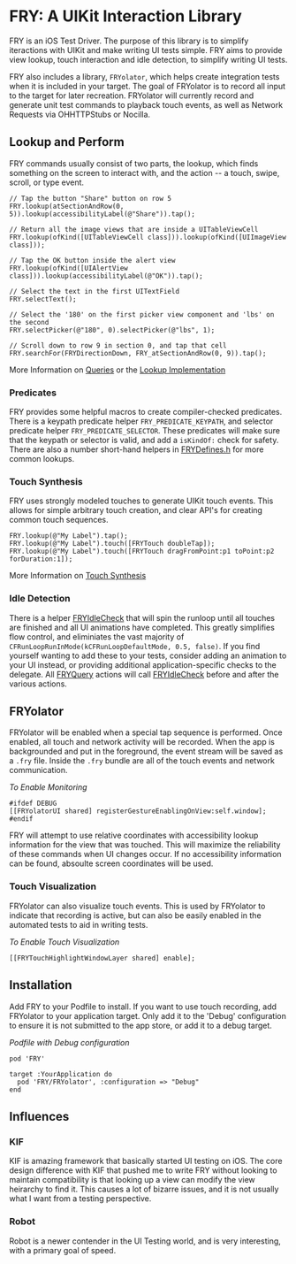 # FRY: A UIKit Interaction Library
FRY is an iOS Test Driver. The purpose of this library is to simplify iteractions with UIKit and make writing UI tests simple. FRY aims to provide view lookup, touch interaction and idle detection, to simplify writing UI tests.

FRY also includes a library, `FRYolator`, which helps create integration tests when it is included in your target. The goal of FRYolator is to record all input to the target for later recreation. FRYolator will currently record and generate unit test commands to playback touch events, as well as Network Requests via OHHTTPStubs or Nocilla.

## Lookup and Perform 
FRY commands usually consist of two parts, the lookup, which finds something on the screen to interact with, and the action -- a touch, swipe, scroll, or type event.

```obj-c
// Tap the button "Share" button on row 5
FRY.lookup(atSectionAndRow(0, 5)).lookup(accessibilityLabel(@"Share")).tap();

// Return all the image views that are inside a UITableViewCell
FRY.lookup(ofKind([UITableViewCell class])).lookup(ofKind([UIImageView class]));

// Tap the OK button inside the alert view
FRY.lookup(ofKind([UIAlertView class])).lookup(accessibilityLabel(@"OK")).tap();

// Select the text in the first UITextField
FRY.selectText();

// Select the '180' on the first picker view component and 'lbs' on the second
FRY.selectPicker(@"180", 0).selectPicker(@"lbs", 1);

// Scroll down to row 9 in section 0, and tap that cell
FRY.searchFor(FRYDirectionDown, FRY_atSectionAndRow(0, 9)).tap();
```

More Information on [Queries](FRY/DSL/Query.md) or the [Lookup Implementation](FRY/Lookup/Lookup.md)

### Predicates
FRY provides some helpful macros to create compiler-checked predicates. There is a keypath predicate helper `FRY_PREDICATE_KEYPATH`, and selector predicate helper `FRY_PREDICATE_SELECTOR`. These predicates will make sure that the keypath or selector is valid, and add a `isKindOf:` check for safety. There are also a number short-hand helpers in [FRYDefines.h](FRY/FRYDefines.h) for more common lookups.


### Touch Synthesis
FRY uses strongly modeled touches to generate UIKit touch events.  This allows for simple arbitrary touch creation, and clear API's for creating common touch sequences.

```obj-c
FRY.lookup(@"My Label").tap();
FRY.lookup(@"My Label").touch([FRYTouch doubleTap]);
FRY.lookup(@"My Label").touch([FRYTouch dragFromPoint:p1 toPoint:p2 forDuration:1]);
```

More Information on [Touch Synthesis](FRY/Touch/Touch.md)

### Idle Detection
There is a helper [FRYIdleCheck](FRY/Idle/FRYIdleCheck.h) that will spin the runloop until all touches are finished and all UI animations have completed. This greatly simplifies flow control, and eliminiates the vast majority of `CFRunLoopRunInMode(kCFRunLoopDefaultMode, 0.5, false)`. If you find yourself wanting to add these to your tests, consider adding an animation to your UI instead, or providing additional application-specific checks to the delegate.  All [FRYQuery](FRY/DSL/FRYQuery.h) actions will call [FRYIdleCheck](FRY/Idle/FRYIdleCheck.h) before and after the various actions.

## FRYolator
FRYolator will be enabled when a special tap sequence is performed. Once enabled, all touch and network activity will be recorded. When the app is backgrounded and put in the foreground, the event stream will be saved as a `.fry` file. Inside the `.fry` bundle are all of the touch events and network communication.

*To Enable Monitoring*
```obj-c
#ifdef DEBUG
[[FRYolatorUI shared] registerGestureEnablingOnView:self.window];
#endif
```

FRY will attempt to use relative coordinates with accessibility lookup information for the view that was touched. This will maximize the reliability of these commands when UI changes occur. If no accessibility information can be found, absoulte screen coordinates will be used.

### Touch Visualization
FRYolator can also visualize touch events. This is used by FRYolator to indicate that recording is active, but can also be easily enabled in the automated tests to aid in writing tests.

*To Enable Touch Visualization*
```obj-c
[[FRYTouchHighlightWindowLayer shared] enable];
```

## Installation
Add FRY to your Podfile to install. If you want to use touch recording, add FRYolator to your application target. Only add it to the 'Debug' configuration to ensure it is not submitted to the app store, or add it to a debug target.

*Podfile with Debug configuration*
```
pod 'FRY'

target :YourApplication do
  pod 'FRY/FRYolator', :configuration => "Debug"
end
```

## Influences

### KIF
KIF is amazing framework that basically started UI testing on iOS. The core design difference with KIF that pushed me to write FRY without looking to maintain compatibility is that looking up a view can modify the view heirarchy to find it. This causes a lot of bizarre issues, and it is not usually what I want from a testing perspective.

### Robot
Robot is a newer contender in the UI Testing world, and is very interesting, with a primary goal of speed.
